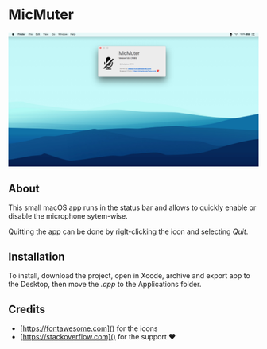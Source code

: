 # MicMuter

![MacDown Screenshot](Resources/preview.jpg)

## About

This small macOS app runs in the status bar and allows to quickly enable or disable the microphone sytem-wise.

Quitting the app can be done by riglt-clicking the icon and selecting _Quit_.


## Installation

To install, download the project, open in Xcode, archive and export app to the Desktop, then move the _.app_ to the Applications folder.


## Credits

* [https://fontawesome.com]() for the icons
* [https://stackoverflow.com]() for the support ❤️